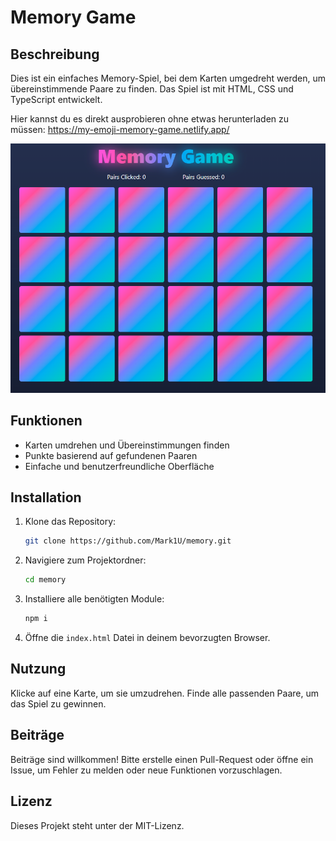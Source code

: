 # Memory Game

## Beschreibung

Dies ist ein einfaches Memory-Spiel, bei dem Karten umgedreht werden, um übereinstimmende Paare zu finden.
Das Spiel ist mit HTML, CSS und TypeScript entwickelt.

Hier kannst du es direkt ausprobieren ohne etwas herunterladen zu müssen: https://my-emoji-memory-game.netlify.app/

![Screenshot des Spiels](public/screenshot.png)

## Funktionen

-   Karten umdrehen und Übereinstimmungen finden
-   Punkte basierend auf gefundenen Paaren
-   Einfache und benutzerfreundliche Oberfläche

## Installation

1. Klone das Repository:

    ```bash
    git clone https://github.com/Mark1U/memory.git

    ```

2. Navigiere zum Projektordner:

    ```bash
    cd memory

    ```

3. Installiere alle benötigten Module:

    ```bash
    npm i
    ```

4. Öffne die `index.html` Datei in deinem bevorzugten Browser.

## Nutzung

Klicke auf eine Karte, um sie umzudrehen.
Finde alle passenden Paare, um das Spiel zu gewinnen.

## Beiträge

Beiträge sind willkommen!
Bitte erstelle einen Pull-Request oder öffne ein Issue, um Fehler zu melden oder neue Funktionen vorzuschlagen.

## Lizenz

Dieses Projekt steht unter der MIT-Lizenz.
